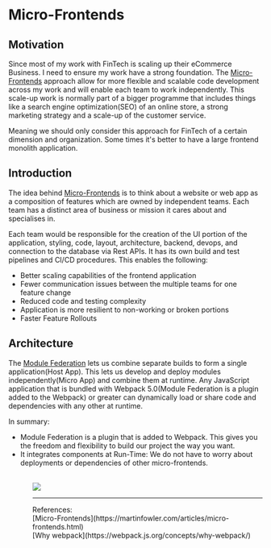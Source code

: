 # Micro-Frontends
<h2>Motivation</h2>

Since most of my work with FinTech is scaling up their eCommerce Business. I need to ensure my work have a strong foundation. The [Micro-Frontends](https://micro-frontends.org/) approach allow for more flexible and scalable code development across my work and will enable each team to work independently.  This scale-up work is normally part of a bigger programme that includes things like a search engine optimization(SEO) of an online store, a strong marketing strategy and a scale-up of the customer service.<br>

Meaning we should only consider this approach for FinTech of a certain dimension and organization. Some times it's better to have a large frontend monolith application. 

<h2>Introduction</h2>

The idea behind [Micro-Frontends](https://micro-frontends.org/) is to think about a website or web app as a composition of features which are owned by independent teams. Each team has a distinct area of business or mission it cares about and specialises in.

Each team would be responsible for the creation of the UI portion of the application, styling, code, layout, architecture, backend, devops, and connection to the database via Rest APIs.  It has its own build and test pipelines and CI/CD procedures. 
This enables the following:
 <ul>
  <li>Better scaling capabilities of the frontend application</li>
  <li>Fewer communication issues between the multiple teams for one feature change</li>
  <li>Reduced code and testing complexity</li>
  <li>Application is more resilient to non-working or broken portions</li>
  <li>Faster Feature Rollouts</li>
</ul> 

<h2>Architecture</h2>

The [Module Federation](https://webpack.js.org/concepts/module-federation/) lets us combine separate builds to form a single application(Host App). This lets us develop and deploy modules independently(Micro App) and combine them at runtime. Any JavaScript application that is bundled with Webpack 5.0(Module Federation is a plugin added to the Webpack) or greater can dynamically load or share code and dependencies with any other at runtime.

In summary:
<ul>
 <li>Module Federation is a plugin that is added to Webpack. This gives you the freedom and flexibility to build our project the way you want.</li>
 <li>It integrates components at Run-Time: We do not have to worry about deployments or dependencies of other micro-frontends.</li>
<ul>

<br>
<img src="https://user-images.githubusercontent.com/76512851/201527769-320b41d1-d4c3-4014-8b91-37cd0914abc7.png"></img>
<br>
<hr>
References:<br>
[Micro-Frontends](https://martinfowler.com/articles/micro-frontends.html)<br>
[Why webpack](https://webpack.js.org/concepts/why-webpack/)

